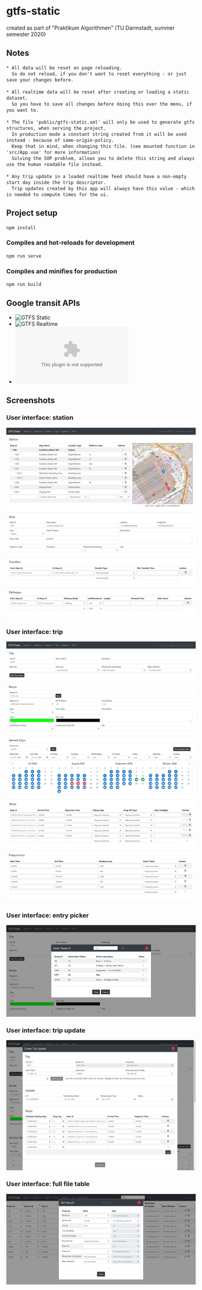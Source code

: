 # gtfs-static
created as part of "Praktikum Algorithmen" (TU Darmstadt, summer semester 2020)

## Notes
```
* All data will be reset on page reloading.
  So do not reload, if you don't want to reset everything - or just save your changes before.

* All realtime data will be reset after creating or loading a static dataset.
  So you have to save all changes before doing this over the menu, if you want to.

* The file 'public/gtfs-static.xml' will only be used to generate gtfs structures, when serving the project.
  In production mode a constant string created from it will be used instead - because of same-origin-policy.
  Keep that in mind, when changing this file. (see mounted function in 'src/App.vue' for more information)
  Solving the SOP problem, allows you to delete this string and always use the human readable file instead.
  
* Any trip update in a loaded realtime feed should have a non-empty start day inside the trip descriptor.
  Trip updates created by this app will always have this value - which is needed to compute times for the ui.
```

## Project setup
```
npm install
```

### Compiles and hot-reloads for development
```
npm run serve
```

### Compiles and minifies for production
```
npm run build
```

## Google transit APIs
* ![GTFS Static](https://developers.google.com/transit/gtfs)
* ![GTFS Realtime](https://developers.google.com/transit/gtfs-realtime)
* ![sample-feed.zip](https://developers.google.com/transit/gtfs/examples/sample-feed.zip)

## Screenshots

### User interface: station
![Screenshot](/screenshots/station.png?raw=true)

### User interface: trip
![Screenshot](/screenshots/trip.png?raw=true)

### User interface: entry picker
![Screenshot](/screenshots/picker.png?raw=true)

### User interface: trip update
![Screenshot](/screenshots/realtime.png?raw=true)

### User interface: full file table
![Screenshot](/screenshots/file.png?raw=true)
